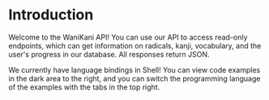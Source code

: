 # Introduction

Welcome to the WaniKani API! You can use our API to access read-only endpoints, which can get information on radicals, kanji, vocabulary, and the user's progress in our database. All responses return JSON.

We currently have language bindings in Shell! You can view code examples in the dark area to the right, and you can switch the programming language of the examples with the tabs in the top right.
